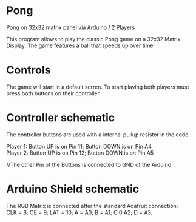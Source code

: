 # Pong
Pong on 32x32 matrix panel via Arduino / 2 Players

This program allows to play the classic Pong game on a 32x32 Matrix Display.
The game features a ball that speeds up over time

# Controls
The game will start in a default scrren. To start playing both players must press
both buttons on their controller

# Controller schematic
The controller buttons are used with a internal pullup resistor in the code.  
  
Player 1: Button UP is on Pin 11; Button DOWN is on Pin A4  
Player 2: Button UP is on Pin 12; Button DOWN is on Pin A5  
  
//The other Pin of the Buttons is connected to GND of the Arduino  

# Arduino Shield schematic

The RGB Matrix is connected after the standard Adafruit connection:  
CLK = 8; OE = 9; LAT = 10; A = A0; B = A1; C 0 A2; D = A3;  
